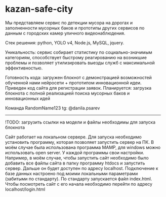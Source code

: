 # kazan-safe-city

Мы представляем сервис по детекции мусора на дорогах и заполненности мусорных баков и прототипы других сервисов по данным с городских камер уличного видеонаблюдения.

Стек решения: python, YOLO v4, Node.js, MySQL, jquery. 

Уникальность: сервис собирает статистику по социально-значимым категориям, способствует быстрому реагированию на возникшие проблемы и позволяет утилизировать выезды служб с максимальной эффективностью.

Готовность кода: загружен блокнот с демонстрацией возможностей обученной нами нейросети + прототипом инновационной идеи. Приведен код сайта для регистрации заявок. 
Планируется: загрузка блокнота с полной реализацией поиска мусорных баков и инновационных идей

Команда RandomName123
tg: @danila.psarev

-------

!TODO: загрузить ссылки на модели и файлы необходимы для запуска блокнота


Сайт работает на локальном сервере. Для запуска необходимо установить программу, которая позволяет запустить сервер на ПК. В моём случае была использована программа MAMP, для windows можно использовать open server.
У каждой программы свои настройки. Например, в моём случае, чтобы запустить сайт необходимо было добавить все файлы сайта в папку программу htdocs и запустить сервер. Дальше он будет доступен по адресу localhost. Подключение к базе данных настроено под моими локальными параметрами (забитыми по стандарту).
По стандарту запускается файл index.html. Чтобы посмотреть сайт с его начала необходимо перейти по адресу localhost/login.html
